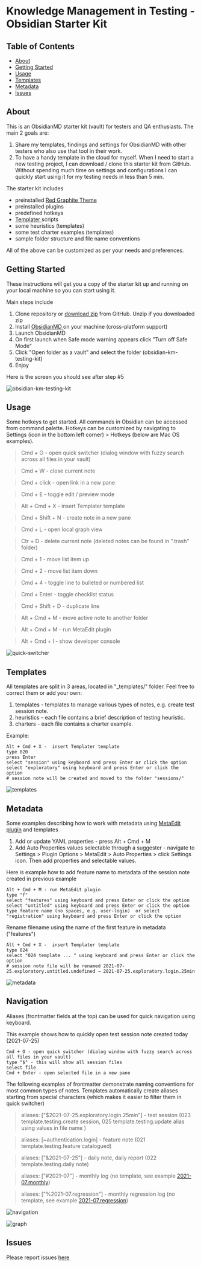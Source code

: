 # Knowledge Management in Testing - Obsidian Starter Kit

## Table of Contents
+ [About](#about)
+ [Getting Started](#getting_started)
+ [Usage](#usage)
+ [Templates](#templates)
+ [Metadata](#metadata)
+ [Issues](#issues)

## About <a name = "about"></a>
This is an ObsidianMD starter kit (vault) for testers and QA enthusiasts. The main 2 goals are:
1. Share my templates, findings and  settings for ObsidianMD with other testers who also use that tool in their work.
2. To have a handy template in the cloud for myself. When I need to start a new testing project, I can download / clone this starter kit  from  GitHub. Without spending much time on settings and configurations  I can quickly start using it for my testing needs in less than 5 min.

The starter kit includes 
- preinstalled [Red Graphite Theme](https://github.com/seanwcom/Red-Graphite-for-Obsidian)
- preinstalled plugins
- predefined hotkeys
- [Templater ](https://silentvoid13.github.io/Templater/)scripts
- some heuristics (templates)
- some test charter examples (templates)
- sample folder structure and file name conventions

All of the above can be customized as per your needs and preferences.

## Getting Started <a name = "getting_started"></a>
These instructions will get you a copy of the starter kit up and running on your local machine so you can start using it.

Main steps include
1. Clone repository or [download zip](https://github.com/MaksimZinovev/obsidian-km-testing-kit/releases) from GitHub. Unzip if you downloaded zip
2. Install [ObsidianMD ](https://obsidian.md/)on your machine (cross-platform support)
3. Launch ObsidianMD
4. On first launch when Safe mode warning appears click "Turn off Safe Mode"
5. Click "Open folder as a vault" and select the folder (obsidian-km-testing-kit)
6. Enjoy

Here is the screen you should see after step #5

![obsidian-km-testing-kit](attachments/obsidian-km-testing-kit.jpg)

## Usage <a name = "usage"></a>

Some hotkeys to get started. All commands in Obsidian can be accessed from command palette. Hotkeys can be customized by navigating to Settings (icon in the bottom left corner) > Hotkeys (below are Mac OS examples).

> Cmd + O - open quick switcher (dialog window with fuzzy search across all files in your vault)

> Cmd + W - close current note

> Cmd + click - open link in a new pane

> Cmd + E - toggle edit / preview mode

> Alt + Cmd + X -  insert Templater template

> Cmd + Shift + N - create note in a new pane 

> Cmd + L - open local graph view

> Ctr + D - delete current note (deleted notes can be found in ".trash" folder)

> Cmd + 1 - move list item up

> Cmd + 2 - move list item down

> Cmd + 4 - toggle line to bulleted or numbered list

> Cmd + Enter - toggle checklist status

> Cmd + Shift + D - duplicate line

> Alt + Cmd + M - move active note to another folder 

> Alt + Cmd + M - run MetaEdit plugin

> Alt + Cmd  + I - show developer console


![quick-switcher](attachments/quick-switcher.jpg)

## Templates <a name = "templates"></a>
All templates are split in 3 areas, located in "_templates/" folder. Feel free to correct them or add your own:
1. templates - templates to manage various types of notes, e.g. create test session note.
2. heuristics - each file contains a brief description of testing heuristic.
2. charters - each file contains a charter example.

Example:
```
Alt + Cmd + X -  insert Templater template
type 020
press Enter
select "session" using keyboard and press Enter or click the option
select "exploratory" using keyboard and press Enter or click the option
# session note will be created and moved to the folder "sessions/"
```


![templates](attachments/templates.jpg)

## Metadata  <a name = "metadata"></a>
Some examples describing how to work with metadata using [MetaEdit plugin](https://github.com/chhoumann/MetaEdit) and templates

1. Add or update YAML properties - press Alt + Cmd + M
2. Add Auto Properties  values selectable through a suggester - navigate to Settings > Plugin Options > MetaEdit > Auto Properties > click Settings icon. Then add properties and selectable values.

Here is example how to add  feature name to metadata of the session note created in previous example

```
Alt + Cmd + M - run MetaEdit plugin
type "f"
select "features" using keyboard and press Enter or click the option
select "untitled" using keyboard and press Enter or click the option
type feature name (no spaces, e.g. user-login)  or select "registration" using keyboard and press Enter or click the option
```

Rename filename using the name of the first feature in metadata ("features")

```
Alt + Cmd + X -  insert Templater template
type 024
select "024 template ... " using keyboard and press Enter or click the option
# session note file will be renamed 2021-07-25.exploratory.untitled.undefined → 2021-07-25.exploratory.login.25min
```


![metadata](attachments/metadata.jpg)

## Navigation  <a name = "navigation"></a>
Aliases (frontmatter fields at the top) can be used for quick navigation using keyboard.

This example shows how to quickly open test session note created today (2021-07-25)

```
Cmd + O - open quick switcher (dialog window with fuzzy search across all files in your vault)
type "$" - this will show all session files
select file
Cmd + Enter - open selected file in a new pane
```

The following examples  of frontmatter demonstrate naming conventions for most common types of notes. Templates  automatically create aliases starting from special characters (which makes it easier to filter them in quick switcher)

 > aliases: ["$2021-07-25.exploratory.login.25min"] - test session (023 template.testing.create session, 025 template.testing.update alias using values in file name )

 > aliases: [~authentication.login] - feature note (021 template.testing.feature catalogued)
 
> aliases: ["&2021-07-25"] - daily note, daily report (022 template.testing.daily note)

> aliases: ["#2021-07"] - monthly log (no template, see example [2021-07.monthly](logs/2021/2021-07.monthly.md))

> aliases: ["%2021-07.regression"] - monthly regression log (no template, see example [2021-07.regression](logs/2021/2021-07.regression.md))

![navigation](attachments/navigation.jpg)

![graph](attachments/graph.jpg)
## Issues <a name = "issues"></a>
Please report issues [here](https://github.com/MaksimZinovev/obsidian-km-testing-kit/issues)
